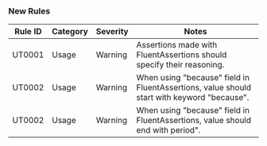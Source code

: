 ### New Rules

| Rule ID | Category | Severity | Notes                                                                                      |
|---------|----------|----------|--------------------------------------------------------------------------------------------|
| UT0001  | Usage    | Warning  | Assertions made with FluentAssertions should specify their reasoning.                      |
| UT0002  | Usage    | Warning  | When using "because" field in FluentAssertions, value should start with keyword "because". |
| UT0002  | Usage    | Warning  | When using "because" field in FluentAssertions, value should end with period".             |
